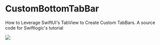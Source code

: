 # CustomBottomTabBar
How to Leverage SwiftUI's TabView to Create Custom TabBars. A source code for Swiftlogic's tutorial


![](https://github.com/samisays11/CustomBottomTabBar/blob/master/Demo/customBottomTab.png)
